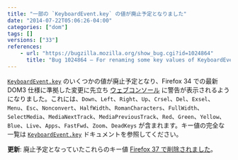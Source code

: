 ```yaml
---
title: "一部の `KeyboardEvent.key` の値が廃止予定となりました"
date: "2014-07-22T05:06:26-04:00"
categories: ["dom"]
tags: []
versions: ["33"]
references:
    - url: "https://bugzilla.mozilla.org/show_bug.cgi?id=1024864"
      title: "Bug 1024864 – For renaming some key values of KeyboardEvent.key on 33, we should warn it on the Console"
---
```

[`KeyboardEvent.key`](https://developer.mozilla.org/docs/Web/API/KeyboardEvent.key) のいくつかの値が廃止予定となり、Firefox 34 での最新 DOM3 仕様に準拠した変更に先立ち [ウェブコンソール](https://developer.mozilla.org/docs/Tools/Web_Console) に警告が表示されるようになりました。これには、`Down`、`Left`、`Right`、`Up`、`Crsel`、`Del`、`Exsel`、`Menu`、`Esc`、`Nonconvert`、`HalfWidth`、`RomanCharacters`、`FullWidth`、`SelectMedia`、`MediaNextTrack`、`MediaPreviousTrack`、`Red`、`Green`、`Yellow`、`Blue`、`Live`、`Apps`、`FastFwd`、`Zoom`、`DeadKeys` が含まれます。キー値の完全な一覧は [`KeyboardEvent.key`](https://developer.mozilla.org/docs/Web/API/KeyboardEvent.key) ドキュメントを参照してください。

**更新**: 廃止予定となっていたこれらのキー値 [Firefox 37 で削除されました](https://www.fxsitecompat.com/ja/docs/2015/keyboardevent-key-values-have-been-updated-for-the-latest-spec/)。
